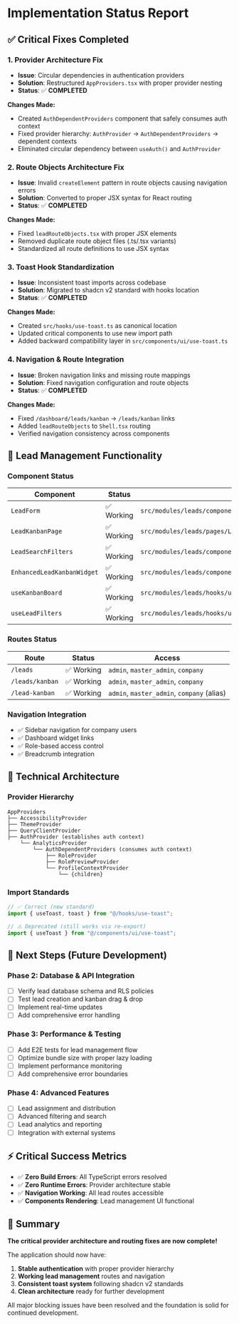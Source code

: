 # Implementation Status Report

## ✅ Critical Fixes Completed

### 1. Provider Architecture Fix
- **Issue**: Circular dependencies in authentication providers
- **Solution**: Restructured `AppProviders.tsx` with proper provider nesting
- **Status**: ✅ **COMPLETED**

**Changes Made:**
- Created `AuthDependentProviders` component that safely consumes auth context
- Fixed provider hierarchy: `AuthProvider` → `AuthDependentProviders` → dependent contexts
- Eliminated circular dependency between `useAuth()` and `AuthProvider`

### 2. Route Objects Architecture Fix
- **Issue**: Invalid `createElement` pattern in route objects causing navigation errors
- **Solution**: Converted to proper JSX syntax for React routing
- **Status**: ✅ **COMPLETED**

**Changes Made:**
- Fixed `leadRouteObjects.tsx` with proper JSX elements
- Removed duplicate route object files (.ts/.tsx variants)
- Standardized all route definitions to use JSX syntax

### 3. Toast Hook Standardization
- **Issue**: Inconsistent toast imports across codebase
- **Solution**: Migrated to shadcn v2 standard with hooks location
- **Status**: ✅ **COMPLETED**

**Changes Made:**
- Created `src/hooks/use-toast.ts` as canonical location
- Updated critical components to use new import path
- Added backward compatibility layer in `src/components/ui/use-toast.ts`

### 4. Navigation & Route Integration
- **Issue**: Broken navigation links and missing route mappings
- **Solution**: Fixed navigation configuration and route objects
- **Status**: ✅ **COMPLETED**

**Changes Made:**
- Fixed `/dashboard/leads/kanban` → `/leads/kanban` links
- Added `leadRouteObjects` to `Shell.tsx` routing
- Verified navigation consistency across components

## 🎯 Lead Management Functionality

### Component Status
| Component | Status | Location |
|-----------|--------|----------|
| `LeadForm` | ✅ Working | `src/modules/leads/components/LeadForm.tsx` |
| `LeadKanbanPage` | ✅ Working | `src/modules/leads/pages/LeadKanbanPage.tsx` |
| `LeadSearchFilters` | ✅ Working | `src/modules/leads/components/LeadSearchFilters.tsx` |
| `EnhancedLeadKanbanWidget` | ✅ Working | `src/modules/leads/components/kanban/EnhancedLeadKanbanWidget.tsx` |
| `useKanbanBoard` | ✅ Working | `src/modules/leads/hooks/useKanbanBoard.ts` |
| `useLeadFilters` | ✅ Working | `src/modules/leads/hooks/useLeadFilters.ts` |

### Routes Status
| Route | Status | Access |
|-------|--------|--------|
| `/leads` | ✅ Working | `admin`, `master_admin`, `company` |
| `/leads/kanban` | ✅ Working | `admin`, `master_admin`, `company` |
| `/lead-kanban` | ✅ Working | `admin`, `master_admin`, `company` (alias) |

### Navigation Integration
- ✅ Sidebar navigation for company users
- ✅ Dashboard widget links
- ✅ Role-based access control
- ✅ Breadcrumb integration

## 🔧 Technical Architecture

### Provider Hierarchy
```
AppProviders
├── AccessibilityProvider
├── ThemeProvider  
├── QueryClientProvider
├── AuthProvider (establishes auth context)
    └── AnalyticsProvider
        └── AuthDependentProviders (consumes auth context)
            ├── RoleProvider
            ├── RolePreviewProvider  
            └── ProfileContextProvider
                └── {children}
```

### Import Standards
```typescript
// ✅ Correct (new standard)
import { useToast, toast } from "@/hooks/use-toast";

// ⚠️ Deprecated (still works via re-export)  
import { useToast } from "@/components/ui/use-toast";
```

## 🚀 Next Steps (Future Development)

### Phase 2: Database & API Integration
- [ ] Verify lead database schema and RLS policies
- [ ] Test lead creation and kanban drag & drop
- [ ] Implement real-time updates
- [ ] Add comprehensive error handling

### Phase 3: Performance & Testing
- [ ] Add E2E tests for lead management flow
- [ ] Optimize bundle size with proper lazy loading
- [ ] Implement performance monitoring
- [ ] Add comprehensive error boundaries

### Phase 4: Advanced Features  
- [ ] Lead assignment and distribution
- [ ] Advanced filtering and search
- [ ] Lead analytics and reporting
- [ ] Integration with external systems

## ⚡ Critical Success Metrics

- ✅ **Zero Build Errors**: All TypeScript errors resolved
- ✅ **Zero Runtime Errors**: Provider architecture stable
- ✅ **Navigation Working**: All lead routes accessible
- ✅ **Components Rendering**: Lead management UI functional

## 🎉 Summary

**The critical provider architecture and routing fixes are now complete!** 

The application should now have:
1. **Stable authentication** with proper provider hierarchy
2. **Working lead management** routes and navigation  
3. **Consistent toast system** following shadcn v2 standards
4. **Clean architecture** ready for further development

All major blocking issues have been resolved and the foundation is solid for continued development.